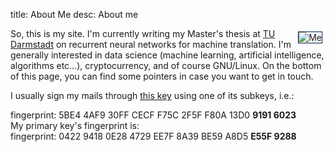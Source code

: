 title:  About Me
desc:   About me

<img src="/images/me.jpg" alt="Me" style="float: right; border:1px solid #021a40; margin: 5px;" />

So, this is my site. I'm currently writing my Master's thesis
at [TU Darmstadt](https://www.tu-darmstadt.de) on recurrent neural
networks for machine translation. I'm generally interested
in data science (machine learning, artificial intelligence, algorithms
etc...), cryptocurrency, and of course GNU/Linux. On the bottom of this page,
you can find some pointers in case you want to get in touch.

I usually sign my mails through [this key](http://pgp.mit.edu/pks/lookup?op=vindex&search=0xBE59A8D5E55F9288) using one of its subkeys, i.e.:
<div class="gpg">
	fingerprint: 5BE4 4AF9 30FF CECF F75C  2F5F F80A 13D0 <b>9191 6023</b>
</div>
My primary key's fingerprint is:
<div class="gpg">
	fingerprint: 0422 9418 0E28 4729 EE7F  8A39 BE59 A8D5 <b>E55F 9288</b>
</div>
